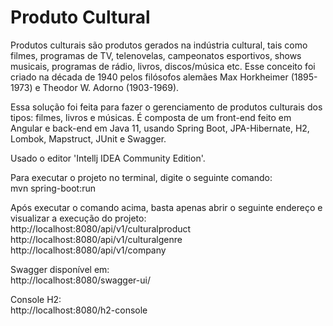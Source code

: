 # Produto Cultural 
Produtos culturais são produtos gerados na indústria cultural, tais como filmes, programas de TV, telenovelas, campeonatos esportivos, shows musicais, programas de rádio, livros, discos/música etc. Esse conceito foi criado na década de 1940 pelos filósofos alemães Max Horkheimer (1895-1973) e Theodor W. Adorno (1903-1969).

Essa solução foi feita para fazer o gerenciamento de produtos culturais dos tipos: filmes, livros e músicas. É composta de um front-end feito em Angular e back-end em Java 11, usando Spring Boot, JPA-Hibernate, H2, Lombok, Mapstruct, JUnit e Swagger.

Usado o editor 'Intellj IDEA Community Edition'.

Para executar o projeto no terminal, digite o seguinte comando: 
<br/>mvn spring-boot:run

Após executar o comando acima, basta apenas abrir o seguinte endereço e visualizar a execução do projeto: 
<br/>http://localhost:8080/api/v1/culturalproduct 
<br/>http://localhost:8080/api/v1/culturalgenre 
<br/>http://localhost:8080/api/v1/company

Swagger disponível em: 
<br/>http://localhost:8080/swagger-ui/

Console H2: 
<br/>http://localhost:8080/h2-console
